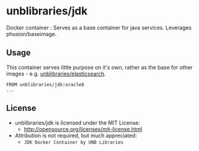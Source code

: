 # unblibraries/jdk
Docker container : Serves as a base container for java services. Leverages phusion/baseimage.

## Usage
This container serves little purpose on it's own, rather as the base for other images - e.g. [unblibraries/elasticsearch](https://registry.hub.docker.com/u/unblibraries/elasticsearch/).

```
FROM unblibraries/jdk:oracle8
...
```

## License
- unblibraries/jdk is licensed under the MIT License:
  - http://opensource.org/licenses/mit-license.html
- Attribution is not required, but much appreciated:
  - `JDK Docker Container by UNB Libraries`
